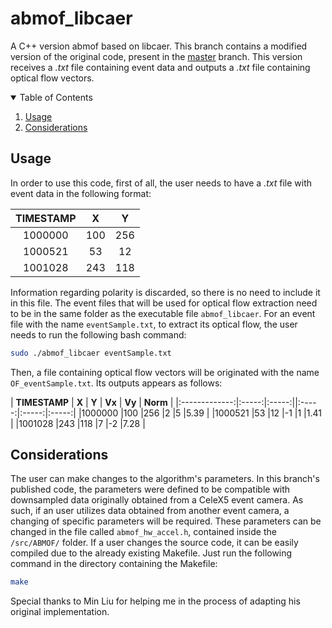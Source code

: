# abmof_libcaer
A C++ version abmof based on libcaer. 
This branch contains a modified version of the original code, present in the [master](https://github.com/wzygzlm/abmof_libcaer/tree/master) branch. This version receives a *.txt* file containing event data and outputs a *.txt* file containing optical flow vectors.

<!-- TABLE OF CONTENTS -->
<details open="open">
  <summary>Table of Contents</summary>
  <ol>
    <li><a href="#usage">Usage</a></li>
    <li><a href="#considerations">Considerations</a></li>
  </ol>
</details>


<!-- Usage -->
## Usage

In order to use this code, first of all, the user needs to have a *.txt* file with event data in the following format:

| **TIMESTAMP** | **X**	| **Y** |
|:-------------:|:-----:|:-----:|
|1000000	|100	|256	|
|1000521	|53	|12	|
|1001028	|243	|118	|

Information regarding polarity is discarded, so there is no need to include it in this file.
The event files that will be used for optical flow extraction need to be in the same folder as the executable file `abmof_libcaer`. For an event file with the name `eventSample.txt`, to extract its optical flow, the user needs to run the following bash command:
```sh
sudo ./abmof_libcaer eventSample.txt
```

Then, a file containing optical flow vectors will be originated with the name `OF_eventSample.txt`. Its outputs appears as follows:

| **TIMESTAMP** | **X** | **Y**	| **Vx** | **Vy** | **Norm** |
|:-------------:|:-----:|:-----:||:-----:|:-----:|:-----:|
|1000000	|100	|256	|2	|5	|5.39	|
|1000521	|53	|12	|-1	|1	|1.41	|
|1001028	|243	|118	|7	|-2	|7.28	|

<!-- Considerations -->
## Considerations

The user can make changes to the algorithm's parameters. In this branch's published code, the parameters were defined to be compatible with downsampled data originally obtained from a CeleX5 event camera. As such, if an user utilizes data obtained from another event camera, a changing of specific parameters will be required. These parameters can be changed in the file called `abmof_hw_accel.h`, contained inside the `/src/ABMOF/` folder.
If a user changes the source code, it can be easily compiled due to the already existing Makefile. Just run the following command in the directory containing the Makefile:
 ```sh
make
```

Special thanks to Min Liu for helping me in the process of adapting his original implementation.
